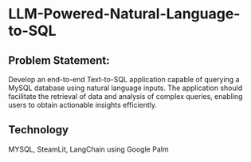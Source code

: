 # LLM-Powered-Natural-Language-to-SQL

## Problem Statement:
Develop an end-to-end Text-to-SQL application capable of querying a MySQL database using natural language inputs. The application should facilitate the retrieval of data and analysis of complex queries, enabling users to obtain actionable insights efficiently.

## Technology
MYSQL,
SteamLit,
LangChain using Google Palm

